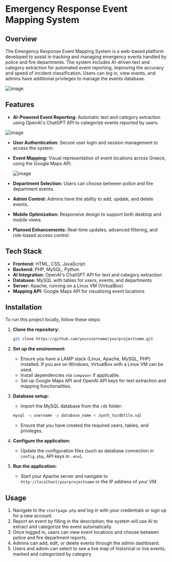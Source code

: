 # Emergency Response Event Mapping System

## Overview
The Emergency Response Event Mapping System is a web-based platform developed to assist in tracking and managing emergency events handled by police and fire departments. The system includes AI-driven text and category extraction for automated event reporting, improving the accuracy and speed of incident classification. Users can log in, view events, and admins have additional privileges to manage the events database.

![image](https://github.com/user-attachments/assets/d3852a37-f7b9-441c-a5c5-817749652ff2)


## Features
- **AI-Powered Event Reporting:** Automatic text and category extraction using OpenAI's ChatGPT API to categorize events reported by users.

![image](https://github.com/user-attachments/assets/33278109-4fc7-4ad9-946a-f7e2bd4805e5)

  
- **User Authentication:** Secure user login and session management to access the system.
- **Event Mapping:** Visual representation of event locations across Greece, using the Google Maps API.
  
  ![image](https://github.com/user-attachments/assets/4c9f1800-ed69-491d-86a2-b05375538b01)

- **Department Selection:** Users can choose between police and fire department events.
- **Admin Control:** Admins have the ability to add, update, and delete events.
- **Mobile Optimization:** Responsive design to support both desktop and mobile views.
- **Planned Enhancements:** Real-time updates, advanced filtering, and role-based access control.

## Tech Stack
- **Frontend:** HTML, CSS, JavaScript
- **Backend:** PHP, MySQL, Python
- **AI Integration:** OpenAI's ChatGPT API for text and category extraction
- **Database:** MySQL with tables for users, events, and departments
- **Server:** Apache, running on a Linux VM (VirtualBox)
- **Mapping API:** Google Maps API for visualizing event locations

## Installation
To run this project locally, follow these steps:

1. **Clone the repository:**
    ```bash
    git clone https://github.com/yourusername/yourprojectname.git
    ```
2. **Set up the environment:**
    - Ensure you have a LAMP stack (Linux, Apache, MySQL, PHP) installed. If you are on Windows, VirtualBox with a Linux VM can be used.
    - Install dependencies via `composer` if applicable.
    - Set up Google Maps API and OpenAI API keys for text extraction and mapping functionalities.

3. **Database setup:**
    - Import the MySQL database from the `/db` folder:
    ```bash
    mysql -u username -p database_name < /path_to/dbfile.sql
    ```
    - Ensure that you have created the required users, tables, and privileges.

4. **Configure the application:**
    - Update the configuration files (such as database connection in `config.php`, API keys in `.env`).

5. **Run the application:**
    - Start your Apache server and navigate to `http://localhost/yourprojectname` or the IP address of your VM.

## Usage
1. Navigate to the `startpage.php` and log in with your credentials or sign up for a new account.
2. Report an event by filling in the description; the system will use AI to extract and categorize the event automatically.
3. Once logged in, users can view event locations and choose between police and fire department reports.
4. Admins can add, edit, or delete events through the admin dashboard.
5. Users and admin can select to see a live map of historical or live events, marked and categorized by category.
